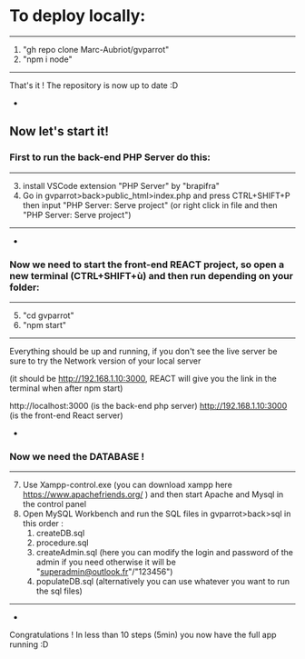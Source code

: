 # To deploy locally: 
--------
1. "gh repo clone Marc-Aubriot/gvparrot"
2. "npm i node"
---------
That's it ! The repository is now up to date :D


-
## Now let's start it!

### First to run the back-end PHP Server do this:
-------
3. install VSCode extension "PHP Server" by "brapifra" 
4. Go in gvparrot>back>public_html>index.php and press CTRL+SHIFT+P then input "PHP Server: Serve project" (or right click in file and then "PHP Server: Serve project")
-------
-
### Now we need to start the front-end REACT project, so open a new terminal (CTRL+SHIFT+ù) and then run depending on your folder:
-------
5. "cd gvparrot"
6. "npm start"
-------
Everything should be up and running, if you don't see the live server be sure to try the Network version of your local server

(it should be http://192.168.1.10:3000, REACT will give you the link in the terminal when after npm start)

http://localhost:3000 (is the back-end php server)
http://192.168.1.10:3000 (is the front-end React server)

-
### Now we need the DATABASE ! 
----
7. Use Xampp-control.exe (you can download xampp here https://www.apachefriends.org/ ) and then start Apache and Mysql in the control panel
8. Open MySQL Workbench and run the SQL files in gvparrot>back>sql in this order :
    1. createDB.sql
    2. procedure.sql
    3. createAdmin.sql (here you can modify the login and password of the admin if you need otherwise it will be "superadmin@outlook.fr"/"123456")
    4. populateDB.sql
(alternatively you can use whatever you want to run the sql files)
----

-
Congratulations !
In less than 10 steps (5min) you now have the full app running :D
